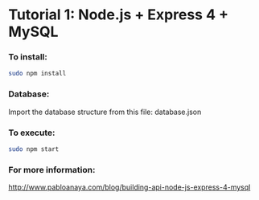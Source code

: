 Tutorial 1: Node.js + Express 4 + MySQL
===

### To install:

```sh
sudo npm install
```

### Database:
Import the database structure from this file: database.json

### To execute:

```sh
sudo npm start
```

### For more information:

http://www.pabloanaya.com/blog/building-api-node-js-express-4-mysql


